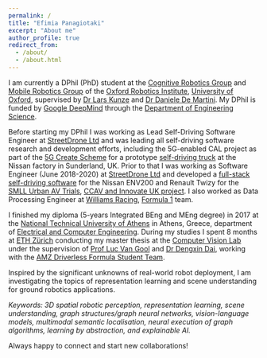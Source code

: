 ```yaml
---
permalink: /
title: "Efimia Panagiotaki"
excerpt: "About me"
author_profile: true
redirect_from: 
  - /about/
  - /about.html
---
```


I am currently a DPhil (PhD) student at the [Cognitive Robotics Group](https://ori.ox.ac.uk/labs/cognitive-robotics-group/) and [Mobile Robotics Group](https://ori.ox.ac.uk/labs/mobile-robotics-group/) of the [Oxford Robotics Institute](https://ori.ox.ac.uk/), [University of Oxford](https://www.ox.ac.uk/), supervised by [Dr Lars Kunze](https://scholar.google.co.uk/citations?user=TLC0azYAAAAJ&hl=en) and [Dr Daniele De Martini](https://scholar.google.ca/citations?user=F7QcGh0AAAAJ&hl=en). My DPhil is funded by [Google DeepMind](https://deepmind.google/) through the [Department of Engineering Science](https://eng.ox.ac.uk/). 

Before starting my DPhil I was working as Lead Self-Driving Software Engineer at [StreetDrone Ltd](https://www.streetdrone.com/) and was leading all self-driving software research and development efforts, including the 5G-enabled CAL project as part of the [5G Create Scheme](https://www.gov.uk/government/publications/5g-create) for a prototype [self-driving truck](https://www.streetdrone.com/streetdrone-autonomous-deliveries-nissan/) at the Nissan factory in Sunderland, UK. Prior to that I was working as Software Engineer (June 2018-2020) at [StreetDrone Ltd](https://www.streetdrone.com/) and developed a [full-stack self-driving software](https://github.com/project-aslan/Aslan/tree/melodic) for the Nissan ENV200 and Renault Twizy for the [SMLL Urban AV Trials](https://smartmobility.london/test), [CCAV and Innovate UK project](https://apply-for-innovation-funding.service.gov.uk/competition/103/overview). I also worked as Data Processing Engineer at [Williams Racing](https://www.williamsf1.com/), [Formula 1](https://www.formula1.com/) team.

I finished my diploma (5-years Integrated BEng and MEng degree) in 2017 at the [National Technical University of Athens](https://www.ntua.gr/en/) in Athens, Greece, department of [Electrical and Computer Engineering](https://www.ece.ntua.gr/en). During my studies I spent 8 months at [ETH Zürich](https://ethz.ch/en.html) conducting my master thesis at the [Computer Vision Lab](https://vision.ee.ethz.ch/) under the supervision of [Prof Luc Van Gool](https://scholar.google.co.uk/citations?user=TwMib_QAAAAJ&hl=en) and [Dr Dengxin Dai](https://scholar.google.co.uk/citations?user=T51W57YAAAAJ&hl=en), working with the [AMZ Driverless Formula Student Team](https://www.amzracing.ch/en).

Inspired by the significant unknowns of real-world robot deployment, I am investigating the topics of representation learning and scene understanding for ground robotics applications. 

*Keywords: 3D spatial robotic perception, representation learning, scene understanding, graph structures/graph neural networks, vision-language models, multimodal semantic localisation, neural execution of graph algorithms, learning by abstraction, and explainable AI.*

Always happy to connect and start new collaborations!


